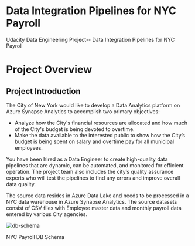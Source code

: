# Data Integration Pipelines for NYC Payroll
Udacity Data Engineering Project-- Data Integration Pipelines for NYC Payroll

# Project Overview
## Project Introduction
The City of New York would like to develop a Data Analytics platform on Azure Synapse Analytics to accomplish two primary objectives:
- Analyze how the City's financial resources are allocated and how much of the City's budget is being devoted to overtime.
- Make the data available to the interested public to show how the City’s budget is being spent on salary and overtime pay for all municipal employees.

You have been hired as a Data Engineer to create high-quality data pipelines that are dynamic, can be automated, and monitored for efficient operation. The project team also includes the city’s quality assurance experts who will test the pipelines to find any errors and improve overall data quality.

The source data resides in Azure Data Lake and needs to be processed in a NYC data warehouse in Azure Synapse Analytics. The source datasets consist of CSV files with Employee master data and monthly payroll data entered by various City agencies.


![db-schema](https://github.com/Topmost2020/Data_Integration_Pipelines_for_NYC_Payroll/assets/90810628/3bd456e7-0736-46d0-9ba3-f2d631620af9)


NYC Payroll DB Schema

